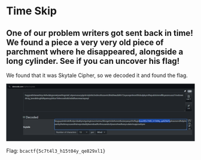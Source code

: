 # Time Skip

## One of our problem writers got sent back in time! We found a piece a very very old piece of parchment where he disappeared, alongside a long cylinder. See if you can uncover his flag!

We found that it was Skytale Cipher, so we decoded it and found the flag.

![photo](./Photo1.png)

Flag: `bcactf{5c7t4l3_h15t04y_qe829xl1}`